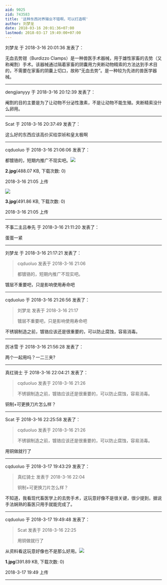 ```yaml
---
aid: 9025
zid: 743583
title: '这种东西对养殖业不错啊，可以打造啊'
author: 刘梦龙
date: 2018-03-16 20:01:36+07:00
lastmod: 2018-03-17 19:49:00+07:00
---
```


刘梦龙 于 2018-3-16 20:01:36 发表了：

无血去势钳（Burdizzo Clamps）是一种兽医手术器械，用于雄性家畜的去势（又称阉割）手术。该器械通过隔着家畜的阴囊用力夹断动物精索的方法达到手术目的，不需要在家畜的阴囊上切口，故称“无血去势”。是一种较为先进的兽医学器械。

---------

dengjianyyy 于 2018-3-16 20:12:39 发表了：

阉割的目的主要是为了让动物不分泌性激素，不是让动物不能生殖。夹断精索没什么卵用。

---------

Scat 于 2018-3-16 20:37:49 发表了：

这么好的东西应该高价买给崇祯和皇太极啊

---------

cqduoluo 于 2018-3-16 21:06:06 发表了：

都镀铬的，短期内推广不现实吧。![](https://cdn.jsdelivr.net/gh/lzjluzijie/beichao@main/static/img/210520s1d3ca8z16dcx5da.jpg)



**2.jpg**(488.07 KB, 下载次数: 0)



2018-3-16 21:05 上传



![](https://cdn.jsdelivr.net/gh/lzjluzijie/beichao@main/static/img/210527w1vv2jjjm2l2huyz.jpg)



**3.jpg**(491.86 KB, 下载次数: 0)



2018-3-16 21:05 上传

---------

不事二主吕奉先 于 2018-3-16 21:11:20 发表了：

蛋蛋一紧

---------

刘梦龙 于 2018-3-16 21:17:21 发表了：

> cqduoluo 发表于 2018-3-16 21:06
> 
> 都镀铬的，短期内推广不现实吧。



镀层不重要吧，只是影响使用寿命吧

---------

cqduoluo 于 2018-3-16 21:26:56 发表了：

> 刘梦龙 发表于 2018-3-16 21:17
> 
> 镀层不重要吧，只是影响使用寿命吧



不锈钢制造之前，镀铬应该还是很重要的，可以防止腐蚀，容易消毒。

---------

厉冰雪 于 2018-3-16 21:56:28 发表了：

两个一起用吗？一二三夹?

---------

真红骑士 于 2018-3-16 22:04:21 发表了：

> cqduoluo 发表于 2018-3-16 21:26
> 
> 不锈钢制造之前，镀铬应该还是很重要的，可以防止腐蚀，容易消毒。



铜制+可更换刀片怎么样？

---------

Scat 于 2018-3-16 22:25:58 发表了：

> cqduoluo 发表于 2018-3-16 21:26
> 
> 不锈钢制造之前，镀铬应该还是很重要的，可以防止腐蚀，容易消毒。



用铜做就行了

---------

cqduoluo 于 2018-3-17 19:43:29 发表了：

> 真红骑士 发表于 2018-3-16 22:04
> 
> 铜制+可更换刀片怎么样？



不知道，我看现代畜医学上的去势手术，这玩意好像不是很关键，很少提到，据说手法娴熟的畜医只用手就能完成了。

---------

cqduoluo 于 2018-3-17 19:49:48 发表了：

> Scat 发表于 2018-3-16 22:25
> 
> 用铜做就行了



从资料看这玩意好像也不是那么好用。![](https://cdn.jsdelivr.net/gh/lzjluzijie/beichao@main/static/img/194945qdd6ooegddzegoeo.jpg)



**1.jpg**(391.89 KB, 下载次数: 0)



2018-3-17 19:49 上传

---------

